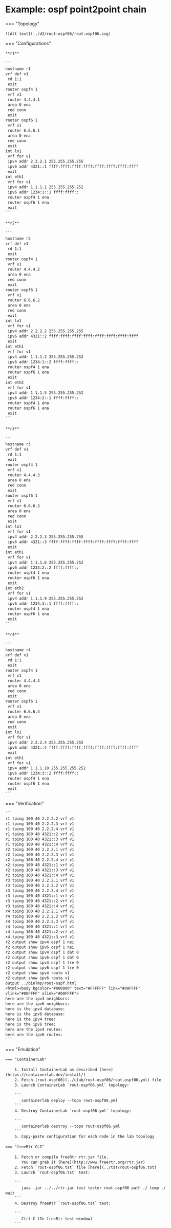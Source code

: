 # Example: ospf point2point chain

=== "Topology"

    ![Alt text](../d2/rout-ospf06/rout-ospf06.svg)

=== "Configurations"

    **r1**

    ```
    hostname r1
    vrf def v1
     rd 1:1
     exit
    router ospf4 1
     vrf v1
     router 4.4.4.1
     area 0 ena
     red conn
     exit
    router ospf6 1
     vrf v1
     router 6.6.6.1
     area 0 ena
     red conn
     exit
    int lo1
     vrf for v1
     ipv4 addr 2.2.2.1 255.255.255.255
     ipv6 addr 4321::1 ffff:ffff:ffff:ffff:ffff:ffff:ffff:ffff
     exit
    int eth1
     vrf for v1
     ipv4 addr 1.1.1.1 255.255.255.252
     ipv6 addr 1234:1::1 ffff:ffff::
     router ospf4 1 ena
     router ospf6 1 ena
     exit
    ```

    **r2**

    ```
    hostname r2
    vrf def v1
     rd 1:1
     exit
    router ospf4 1
     vrf v1
     router 4.4.4.2
     area 0 ena
     red conn
     exit
    router ospf6 1
     vrf v1
     router 6.6.6.2
     area 0 ena
     red conn
     exit
    int lo1
     vrf for v1
     ipv4 addr 2.2.2.2 255.255.255.255
     ipv6 addr 4321::2 ffff:ffff:ffff:ffff:ffff:ffff:ffff:ffff
     exit
    int eth1
     vrf for v1
     ipv4 addr 1.1.1.2 255.255.255.252
     ipv6 addr 1234:1::2 ffff:ffff::
     router ospf4 1 ena
     router ospf6 1 ena
     exit
    int eth2
     vrf for v1
     ipv4 addr 1.1.1.5 255.255.255.252
     ipv6 addr 1234:2::1 ffff:ffff::
     router ospf4 1 ena
     router ospf6 1 ena
     exit
    ```

    **r3**

    ```
    hostname r3
    vrf def v1
     rd 1:1
     exit
    router ospf4 1
     vrf v1
     router 4.4.4.3
     area 0 ena
     red conn
     exit
    router ospf6 1
     vrf v1
     router 6.6.6.3
     area 0 ena
     red conn
     exit
    int lo1
     vrf for v1
     ipv4 addr 2.2.2.3 255.255.255.255
     ipv6 addr 4321::3 ffff:ffff:ffff:ffff:ffff:ffff:ffff:ffff
     exit
    int eth1
     vrf for v1
     ipv4 addr 1.1.1.6 255.255.255.252
     ipv6 addr 1234:2::2 ffff:ffff::
     router ospf4 1 ena
     router ospf6 1 ena
     exit
    int eth2
     vrf for v1
     ipv4 addr 1.1.1.9 255.255.255.252
     ipv6 addr 1234:3::1 ffff:ffff::
     router ospf4 1 ena
     router ospf6 1 ena
     exit
    ```

    **r4**

    ```
    hostname r4
    vrf def v1
     rd 1:1
     exit
    router ospf4 1
     vrf v1
     router 4.4.4.4
     area 0 ena
     red conn
     exit
    router ospf6 1
     vrf v1
     router 6.6.6.4
     area 0 ena
     red conn
     exit
    int lo1
     vrf for v1
     ipv4 addr 2.2.2.4 255.255.255.255
     ipv6 addr 4321::4 ffff:ffff:ffff:ffff:ffff:ffff:ffff:ffff
     exit
    int eth1
     vrf for v1
     ipv4 addr 1.1.1.10 255.255.255.252
     ipv6 addr 1234:3::2 ffff:ffff::
     router ospf4 1 ena
     router ospf6 1 ena
     exit
    ```

=== "Verification"

    ```
    r1 tping 100 40 2.2.2.2 vrf v1
    r1 tping 100 40 2.2.2.3 vrf v1
    r1 tping 100 40 2.2.2.4 vrf v1
    r1 tping 100 40 4321::2 vrf v1
    r1 tping 100 40 4321::3 vrf v1
    r1 tping 100 40 4321::4 vrf v1
    r2 tping 100 40 2.2.2.1 vrf v1
    r2 tping 100 40 2.2.2.3 vrf v1
    r2 tping 100 40 2.2.2.4 vrf v1
    r2 tping 100 40 4321::1 vrf v1
    r2 tping 100 40 4321::3 vrf v1
    r2 tping 100 40 4321::4 vrf v1
    r3 tping 100 40 2.2.2.1 vrf v1
    r3 tping 100 40 2.2.2.2 vrf v1
    r3 tping 100 40 2.2.2.4 vrf v1
    r3 tping 100 40 4321::1 vrf v1
    r3 tping 100 40 4321::2 vrf v1
    r3 tping 100 40 4321::4 vrf v1
    r4 tping 100 40 2.2.2.1 vrf v1
    r4 tping 100 40 2.2.2.2 vrf v1
    r4 tping 100 40 2.2.2.3 vrf v1
    r4 tping 100 40 4321::1 vrf v1
    r4 tping 100 40 4321::2 vrf v1
    r4 tping 100 40 4321::3 vrf v1
    r2 output show ipv4 ospf 1 nei
    r2 output show ipv6 ospf 1 nei
    r2 output show ipv4 ospf 1 dat 0
    r2 output show ipv6 ospf 1 dat 0
    r2 output show ipv4 ospf 1 tre 0
    r2 output show ipv6 ospf 1 tre 0
    r2 output show ipv4 route v1
    r2 output show ipv6 route v1
    output ../binTmp/rout-ospf.html
    <html><body bgcolor="#000000" text="#FFFFFF" link="#00FFFF" vlink="#00FFFF" alink="#00FFFF">
    here are the ipv4 neighbors:
    here are the ipv6 neighbors:
    here is the ipv4 database:
    here is the ipv6 database:
    here is the ipv4 tree:
    here is the ipv6 tree:
    here are the ipv4 routes:
    here are the ipv6 routes:
    ```

=== "Emulation"

    === "ContainerLab"

        1. Install ContainerLab as described [here](https://containerlab.dev/install/)  
        2. Fetch [rout-ospf06](../clab/rout-ospf06/rout-ospf06.yml) file  
        3. Launch ContainerLab `rout-ospf06.yml` topology:  

        ```
           containerlab deploy --topo rout-ospf06.yml  
        ```
        4. Destroy ContainerLab `rout-ospf06.yml` topology:  

        ```
           containerlab destroy --topo rout-ospf06.yml  
        ```
        5. Copy-paste configuration for each node in the lab topology

    === "freeRtr CLI"

        1. Fetch or compile freeRtr rtr.jar file.  
           You can grab it [here](http://www.freertr.org/rtr.jar)  
        2. Fetch `rout-ospf06.tst` file [here](../tst/rout-ospf06.tst)  
        3. Launch `rout-ospf06.tst` test:  

        ```
           java -jar ../../rtr.jar test tester rout-ospf06 path ./ temp ./ wait
        ```
        4. Destroy freeRtr `rout-ospf06.tst` test:  

        ```
           Ctrl-C (In freeRtr test window)
        ```

